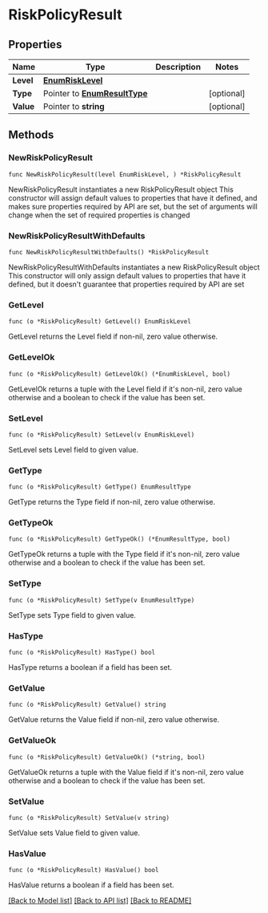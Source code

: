 # RiskPolicyResult

## Properties

Name | Type | Description | Notes
------------ | ------------- | ------------- | -------------
**Level** | [**EnumRiskLevel**](EnumRiskLevel.md) |  | 
**Type** | Pointer to [**EnumResultType**](EnumResultType.md) |  | [optional] 
**Value** | Pointer to **string** |  | [optional] 

## Methods

### NewRiskPolicyResult

`func NewRiskPolicyResult(level EnumRiskLevel, ) *RiskPolicyResult`

NewRiskPolicyResult instantiates a new RiskPolicyResult object
This constructor will assign default values to properties that have it defined,
and makes sure properties required by API are set, but the set of arguments
will change when the set of required properties is changed

### NewRiskPolicyResultWithDefaults

`func NewRiskPolicyResultWithDefaults() *RiskPolicyResult`

NewRiskPolicyResultWithDefaults instantiates a new RiskPolicyResult object
This constructor will only assign default values to properties that have it defined,
but it doesn't guarantee that properties required by API are set

### GetLevel

`func (o *RiskPolicyResult) GetLevel() EnumRiskLevel`

GetLevel returns the Level field if non-nil, zero value otherwise.

### GetLevelOk

`func (o *RiskPolicyResult) GetLevelOk() (*EnumRiskLevel, bool)`

GetLevelOk returns a tuple with the Level field if it's non-nil, zero value otherwise
and a boolean to check if the value has been set.

### SetLevel

`func (o *RiskPolicyResult) SetLevel(v EnumRiskLevel)`

SetLevel sets Level field to given value.


### GetType

`func (o *RiskPolicyResult) GetType() EnumResultType`

GetType returns the Type field if non-nil, zero value otherwise.

### GetTypeOk

`func (o *RiskPolicyResult) GetTypeOk() (*EnumResultType, bool)`

GetTypeOk returns a tuple with the Type field if it's non-nil, zero value otherwise
and a boolean to check if the value has been set.

### SetType

`func (o *RiskPolicyResult) SetType(v EnumResultType)`

SetType sets Type field to given value.

### HasType

`func (o *RiskPolicyResult) HasType() bool`

HasType returns a boolean if a field has been set.

### GetValue

`func (o *RiskPolicyResult) GetValue() string`

GetValue returns the Value field if non-nil, zero value otherwise.

### GetValueOk

`func (o *RiskPolicyResult) GetValueOk() (*string, bool)`

GetValueOk returns a tuple with the Value field if it's non-nil, zero value otherwise
and a boolean to check if the value has been set.

### SetValue

`func (o *RiskPolicyResult) SetValue(v string)`

SetValue sets Value field to given value.

### HasValue

`func (o *RiskPolicyResult) HasValue() bool`

HasValue returns a boolean if a field has been set.


[[Back to Model list]](../README.md#documentation-for-models) [[Back to API list]](../README.md#documentation-for-api-endpoints) [[Back to README]](../README.md)


